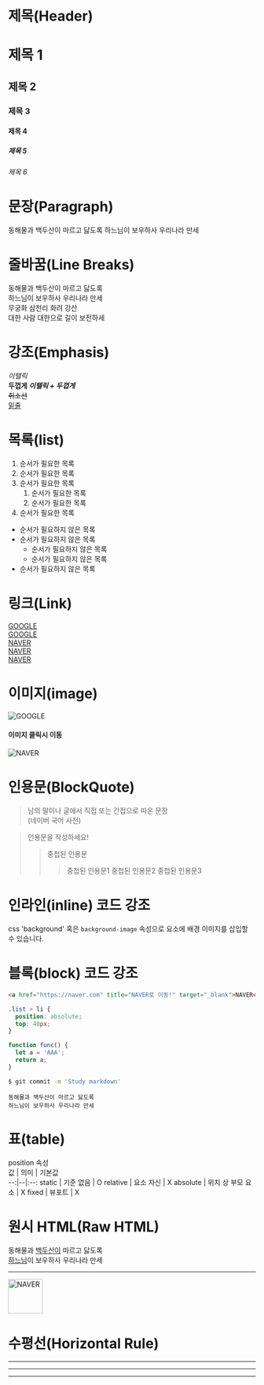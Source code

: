 # 제목(Header)
# 제목 1
## 제목 2
### 제목 3
#### 제목 4
##### 제목 5
###### 제목 6

# 문장(Paragraph)
동해물과 백두산이 마르고 닳도록
하느님이 보우하사 우리나라 만세

# 줄바꿈(Line Breaks)
동해물과 백두산이 마르고 닳도록  
하느님이 보우하사 우리나라 만세  
무궁화 삼천리 화려 강산<br>
대한 사람 대한으로 길이 보전하세  

# 강조(Emphasis)
_이텔릭_  
**두껍게**
**_이텔릭 + 두껍게_**  
~~취소선~~  
<u>밑줄</u>

# 목록(list)
1. 순서가 필요한 목록
1. 순서가 필요한 목록
1. 순서가 필요한 목록
    1. 순서가 필요한 목록
    1. 순서가 필요한 목록
1. 순서가 필요한 목록

- 순서가 필요하지 않은 목록
- 순서가 필요하지 않은 목록
    - 순서가 필요하지 않은 목록
    - 순서가 필요하지 않은 목록
- 순서가 필요하지 않은 목록

# 링크(Link)
<a href="https://google.com">GOOGLE</a>  
[GOOGLE](https://google.com)  
<a href="https://naver.com" title="NAVER로 이동!">NAVER</a>  
[NAVER](https://naver.com "네이버로 이동!")  
<a href="https://naver.com" title="NAVER로 이동!" target="_blank">NAVER</a>  

# 이미지(image)
![GOOGLE](https://s.pstatic.net/static/www/mobile/edit/20230203/mobile_185825433705.gif)
#### 이미지 클릭시 이동  
![![NAVER](https://s.pstatic.net/static/www/mobile/edit/20230203/mobile_185825433705.gif)](https://naver.com)  

# 인용문(BlockQuote)
> 남의 말이나 글에서 직접 또는 간접으로 따온 문장  
> (네이버 국어 사전)

> 인용문을 작성하세요!
>> 중첩된 인용문
>>> 중첩된 인용문1
>>> 중첩된 인용문2
>>> 중첩된 인용문3

# 인라인(inline) 코드 강조
css 'background' 혹은
`background-image` 속성으로 요소에 배경 이미지를 삽입할 수 있습니다.

# 블록(block) 코드 강조
```html
<a href="https://naver.com" title="NAVER로 이동!" target="_blank">NAVER</a>  
```
```css
.list > li {
  position: absolute;
  top: 40px;
}
```
```javascript
function func() {
  let a = 'AAA';
  return a;
}
```
```bash
$ git commit -m 'Study markdown'
```
```plaintext
동해물과 백두산이 마르고 닳도록
하느님이 보우하사 우리나라 만세
```

# 표(table)
position 속성  
값 | 의미 | 기본값  
--:|--|:--:
static | 기준 없음 | O
relative | 요소 자신 | X
absolute | 위치 상 부모 요소 | X
fixed | 뷰포트 | X

# 원시 HTML(Raw HTML)
동해물과 <u>백두산이</u> 마르고 닳도록<br>
<span style='text-decoration:underline;'>하느님</span>이 보우하사 우리나라 만세
___
<img width="70" src="https://s.pstatic.net/static/www/mobile/edit/20230203/mobile_185825433705.gif" alt="NAVER">

# 수평선(Horizontal Rule)
___
***
---
















